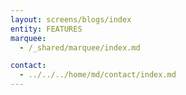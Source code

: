 ```yaml
---
layout: screens/blogs/index
entity: FEATURES
marquee:
  - /_shared/marquee/index.md

contact:
  - ../../../home/md/contact/index.md
---
```

